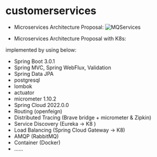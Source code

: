 # customerservices

- Microservices Architecture Proposal:
![MQServices](https://user-images.githubusercontent.com/11742710/209483141-06d54d9f-ab68-4c3d-a522-ed2dc93f881e.png)

- Microservices Architecture Proposal with K8s:


implemented by using below:

- Spring Boot 3.0.1
- Spring MVC, Spring WebFlux, Validation
- Spring Data JPA
- postgresql
- lombok
- actuator
- micrometer 1.10.2
- Spring Cloud 2022.0.0
- Routing (openfeign)
- Distributed Tracing (Brave bridge + micrometer & Zipkin)
- Service Discovery (Eureka -> K8 )
- Load Balancing (Spring Cloud Gateway -> K8)
- AMQP (RabbitMQ)
- Container (Docker)
- ......
